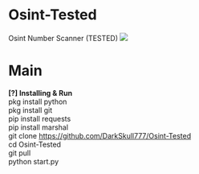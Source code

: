# Osint-Tested
Osint Number Scanner (TESTED)
<img src="https://g.top4top.io/p_2829e0c7r0.jpg">

# Main
<b>[?] Installing & Run</b><br>
pkg install python<br>
pkg install git<br>
pip install requests<br>
pip install marshal<br>
git clone https://github.com/DarkSkull777/Osint-Tested<br>
cd Osint-Tested<br>
git pull<br>
python start.py


